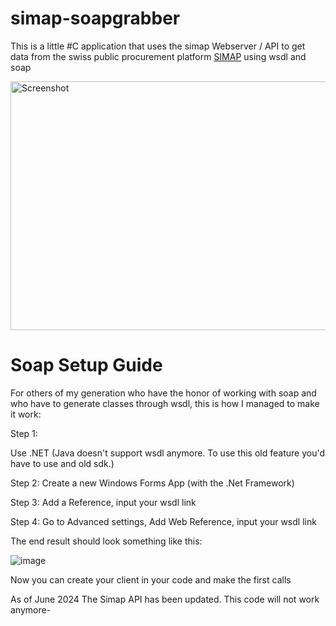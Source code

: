 # simap-soapgrabber
This is a little #C application that uses the simap Webserver / API to get data from the swiss public procurement platform [SIMAP](https://simap.ch/shabforms/COMMON/application/applicationGrid.jsp?template=1&view=1&page=/MULTILANGUAGE/simap/content/start.jsp&language=EN{:target="_blank"}) using wsdl and soap

<img width="756" height="398" alt="Screenshot" src="https://github.com/user-attachments/assets/969355cb-70f2-4637-8d9d-d9d5c36b1e45" />


# Soap Setup Guide
For others of my generation who have the honor of working with soap and who have to generate classes through wsdl, this is how I managed to make it work:

Step 1:

Use .NET (Java doesn't support wsdl anymore. To use this old feature you'd have to use and old sdk.) 

Step 2:
Create a new Windows Forms App (with the .Net Framework)

Step 3:
Add a Reference, input your wsdl link

Step 4: 
Go to Advanced settings, Add Web Reference, input your wsdl link

The end result should look something like this: 

![image](https://github.com/DeHess/simap-soapgrabber/assets/56408082/1d076fee-421d-4d8d-94d7-3bddb0acd4da)

Now you can create your client in your code and make the first calls



As of June 2024 The Simap API has been updated. This code will not work anymore-
